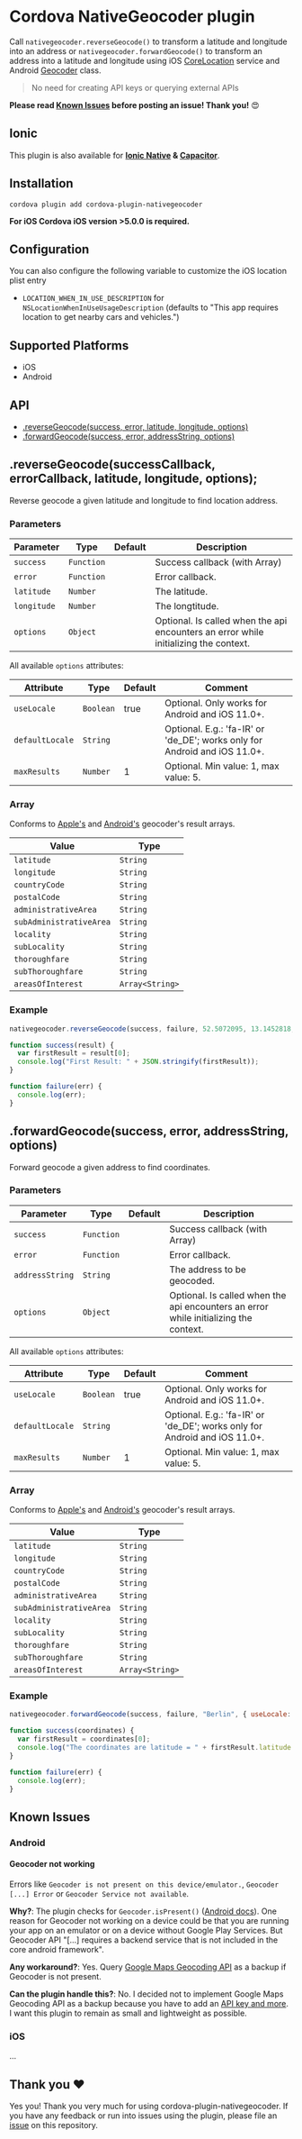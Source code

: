 # Cordova NativeGeocoder plugin
Call `nativegeocoder.reverseGeocode()` to transform a latitude and longitude into an address or `nativegeocoder.forwardGeocode()` to transform an address into a latitude and longitude using iOS [CoreLocation](https://developer.apple.com/library/ios/documentation/CoreLocation/Reference/CoreLocation_Framework/) service and Android [Geocoder](https://developer.android.com/reference/android/location/Geocoder.html) class.

> No need for creating API keys or querying external APIs


**Please read [Known Issues](#known-issues) before posting an issue! Thank you!** :heart_eyes:

## Ionic

This plugin is also available for **[Ionic Native](https://ionicframework.com/docs/native/native-geocoder/) & [Capacitor](https://ionicframework.com/docs/native/native-geocoder/)**.

## Installation
```
cordova plugin add cordova-plugin-nativegeocoder
```
**For iOS Cordova iOS version >5.0.0 is required.**

## Configuration
You can also configure the following variable to customize the iOS location plist entry

- `LOCATION_WHEN_IN_USE_DESCRIPTION` for `NSLocationWhenInUseUsageDescription` (defaults to "This app requires location to get nearby cars and vehicles.")

## Supported Platforms
- iOS
- Android

## API
- [.reverseGeocode(success, error, latitude, longitude, options)]()
- [.forwardGeocode(success, error, addressString, options)]()

## .reverseGeocode(successCallback, errorCallback, latitude, longitude, options);
Reverse geocode a given latitude and longitude to find location address.

### Parameters

| Parameter        | Type       | Default | Description                                                   |
| ---------------- | ---------- | ------- | ------------------------------------------------------------- |
| `success` | `Function` |         | Success callback (with Array<Result>)              |
| `error`   | `Function` |         | Error callback. |
| `latitude` | `Number` |         | The latitude.               |
| `longitude`   | `Number` |         | The longtitude. |
| `options`   | `Object` |         | Optional. Is called when the api encounters an error while initializing the context. |

All available `options` attributes:

| Attribute                      | Type     | Default                                                      | Comment                                        |
| ------------------------------ | -------- | ------------------------------------------------------------ | -------------------------------------------------- |
| `useLocale`  | `Boolean` | true | Optional. Only works for Android and iOS 11.0+. |
| `defaultLocale` | `String` |  | Optional. E.g.: 'fa-IR' or 'de_DE'; works only for Android and iOS 11.0+. |
| `maxResults` | `Number` | 1 | Optional. Min value: 1, max value: 5. |

### Array<Result>
Conforms to [Apple's](https://developer.apple.com/documentation/corelocation/clplacemark) and [Android's](https://developer.android.com/reference/android/location/Address.html) geocoder's result arrays.

| Value | Type     |
|-------------|-----------
| `latitude`  | `String` |
| `longitude`  | `String` |
| `countryCode`  | `String` | 
| `postalCode`  | `String` | 
| `administrativeArea`  | `String` | 
| `subAdministrativeArea`  | `String` | 
| `locality`  | `String` | 
| `subLocality`  | `String` | 
| `thoroughfare`  | `String` | 
| `subThoroughfare`  | `String` |
| `areasOfInterest`  | `Array<String>` | 

### Example
```js
nativegeocoder.reverseGeocode(success, failure, 52.5072095, 13.1452818, { useLocale: true, maxResults: 1 });

function success(result) {
  var firstResult = result[0];
  console.log("First Result: " + JSON.stringify(firstResult));
}

function failure(err) {
  console.log(err);
}
```

## .forwardGeocode(success, error, addressString, options)
Forward geocode a given address to find coordinates.

### Parameters

| Parameter        | Type       | Default | Description                                                   |
| ---------------- | ---------- | ------- | ------------------------------------------------------------- |
| `success` | `Function` |         | Success callback (with Array<Result>)              |
| `error`   | `Function` |         | Error callback. |
| `addressString` | `String` |         | The address to be geocoded.               |
| `options`   | `Object` |         | Optional. Is called when the api encounters an error while initializing the context. |

All available `options` attributes:

| Attribute                      | Type     | Default                                                      | Comment                                        |
| ------------------------------ | -------- | ------------------------------------------------------------ | -------------------------------------------------- |
| `useLocale`  | `Boolean` | true | Optional. Only works for Android and iOS 11.0+. |
| `defaultLocale` | `String` |  | Optional. E.g.: 'fa-IR' or 'de_DE'; works only for Android and iOS 11.0+. |
| `maxResults` | `Number` | 1 | Optional. Min value: 1, max value: 5. |

### Array<Result>
Conforms to [Apple's](https://developer.apple.com/documentation/corelocation/clplacemark) and [Android's](https://developer.android.com/reference/android/location/Address.html) geocoder's result arrays.

| Value | Type     |
|-------------|-----------
| `latitude`  | `String` |
| `longitude`  | `String` |
| `countryCode`  | `String` | 
| `postalCode`  | `String` | 
| `administrativeArea`  | `String` | 
| `subAdministrativeArea`  | `String` | 
| `locality`  | `String` | 
| `subLocality`  | `String` | 
| `thoroughfare`  | `String` | 
| `subThoroughfare`  | `String` |
| `areasOfInterest`  | `Array<String>` | 

### Example
```js
nativegeocoder.forwardGeocode(success, failure, "Berlin", { useLocale: true, maxResults: 1 });

function success(coordinates) {
  var firstResult = coordinates[0];
  console.log("The coordinates are latitude = " + firstResult.latitude + " and longitude = " + firstResult.longitude);
}

function failure(err) {
  console.log(err);
}
```

## Known Issues

### Android 

#### Geocoder not working
Errors like `Geocoder is not present on this device/emulator.`, `Geocoder [...] Error` or `Geocoder Service not available`.

**Why?**: 
The plugin checks for `Geocoder.isPresent()` ([Android docs](https://developer.android.com/reference/android/location/Geocoder.html#isPresent())). One reason for Geocoder not working on a device could be that you are running your app on an emulator or on a device without Google Play Services. But Geocoder API "[...] requires a backend service that is not included in the core android framework".

**Any workaround?**: 
Yes. Query [Google Maps Geocoding API](https://developers.google.com/maps/documentation/geocoding/start) as a backup if Geocoder is not present.

**Can the plugin handle this?**: 
No. I decided not to implement Google Maps Geocoding API as a backup because you have to add an [API key and more](https://developers.google.com/maps/documentation/geocoding/usage-and-billing). I want this plugin to remain as small and lightweight as possible.

### iOS
...

## Thank you :heart:
Yes you! Thank you very much for using cordova-plugin-nativegeocoder. If you have any feedback or run into issues using the plugin, please file an [issue](https://github.com/sebastianbaar/cordova-plugin-nativegeocoder/issues/new) on this repository.
